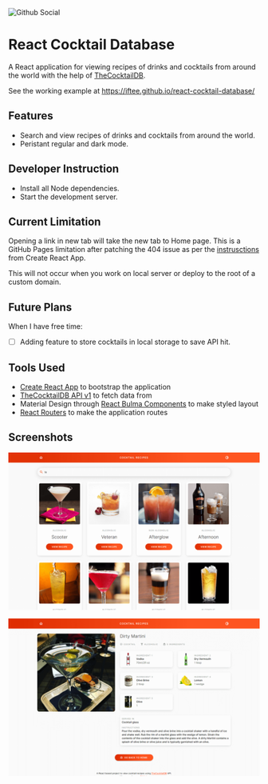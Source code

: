 ![Github Social](https://repository-images.githubusercontent.com/247062691/14e51100-8173-11ea-921e-9d666307b7a6)
# React Cocktail Database
A React application for viewing recipes of drinks and cocktails from around the world with the help of [TheCocktailDB](https://www.thecocktaildb.com).

See the working example at https://iftee.github.io/react-cocktail-database/

## Features
- Search and view recipes of drinks and cocktails from around the world.
- Peristant regular and dark mode.

## Developer Instruction
- Install all Node dependencies.
- Start the development server.

## Current Limitation
Opening a link in new tab will take the new tab to Home page. This is a GitHub Pages limitation after patching the 404 issue as per the [instrusctions](https://create-react-app.dev/docs/deployment/#notes-on-client-side-routing) from Create React App.

This will not occur when you work on local server or deploy to the root of a custom domain.

## Future Plans
When I have free time:
- [ ] Adding feature to store cocktails in local storage to save API hit.

## Tools Used
- [Create React App](https://create-react-app.dev) to bootstrap the application
- [TheCocktailDB API v1](https://www.thecocktaildb.com/api.php) to fetch data from
- Material Design through [React Bulma Components](https://material-ui.com) to make styled layout
- [React Routers](https://github.com/ReactTraining/react-router) to make the application routes

## Screenshots

![Screenshot 1](public/screenshot-1.png)

![Screenshot 2](public/screenshot-2.png)